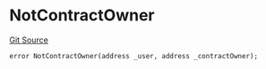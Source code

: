 # NotContractOwner
[Git Source](https://github.com/thrackle-io/rules-engine/blob/0775549ba2fe667ec66be14a19fcc8b784774a43/src/protocol/economic/ruleProcessor/RuleProcessorDiamondLib.sol)


```solidity
error NotContractOwner(address _user, address _contractOwner);
```

